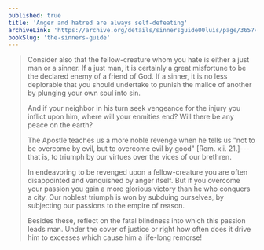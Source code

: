 ```yaml
---
published: true
title: 'Anger and hatred are always self-defeating'
archiveLink: 'https://archive.org/details/sinnersguide00luis/page/365?view=theater'
bookSlug: 'the-sinners-guide'
---
```


> Consider also that the fellow-creature whom you hate is either a just man or a sinner. If a just man, it is certainly a great misfortune to be the declared enemy of a friend of God. If a sinner, it is no less deplorable that you should undertake to punish the malice of another by plunging your own soul into sin.
>
> And if your neighbor in his turn seek vengeance for the injury you inflict upon him, where will your enmities end? Will there be any peace on the earth?
>
> The Apostle teaches us a more noble revenge when he tells us "not to be overcome by evil, but to overcome evil by good" [Rom. xii. 21.]---that is, to triumph by our virtues over the vices of our brethren.
>
> In endeavoring to be revenged upon a fellow-creature you are often disappointed and vanquished by anger itself. But if you overcome your passion you gain a more glorious victory than he who conquers a city. Our noblest triumph is won by subduing ourselves, by subjecting our passions to the empire of reason.
>
> Besides these, reflect on the fatal blindness into which this passion leads man. Under the cover of justice or right how often does it drive him to excesses which cause him a life-long remorse!

